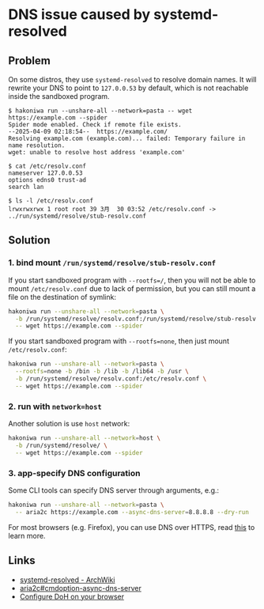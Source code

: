# DNS issue caused by systemd-resolved

## Problem

On some distros, they use `systemd-resolved` to resolve domain names. It will rewrite your
DNS to point to `127.0.0.53` by default, which is not reachable inside the sandboxed program.

```console
$ hakoniwa run --unshare-all --network=pasta -- wget https://example.com --spider
Spider mode enabled. Check if remote file exists.
--2025-04-09 02:18:54--  https://example.com/
Resolving example.com (example.com)... failed: Temporary failure in name resolution.
wget: unable to resolve host address 'example.com'

$ cat /etc/resolv.conf
nameserver 127.0.0.53
options edns0 trust-ad
search lan

$ ls -l /etc/resolv.conf
lrwxrwxrwx 1 root root 39 3月  30 03:52 /etc/resolv.conf -> ../run/systemd/resolve/stub-resolv.conf
```

## Solution

### 1. bind mount `/run/systemd/resolve/stub-resolv.conf`

If you start sandboxed program with `--rootfs=/`, then you will not be able to mount `/etc/resolv.conf` due
to lack of permission, but you can still mount a file on the destination of symlink:

```sh
hakoniwa run --unshare-all --network=pasta \
  -b /run/systemd/resolve/resolv.conf:/run/systemd/resolve/stub-resolv.conf \
  -- wget https://example.com --spider
```

If you start sandboxed program with `--rootfs=none`, then just mount `/etc/resolv.conf`:

```sh
hakoniwa run --unshare-all --network=pasta \
  --rootfs=none -b /bin -b /lib -b /lib64 -b /usr \
  -b /run/systemd/resolve/resolv.conf:/etc/resolv.conf \
  -- wget https://example.com --spider
```

### 2. run with `network=host`

Another solution is use `host` network:

```sh
hakoniwa run --unshare-all --network=host \
  -b /run/systemd/resolve/ \
  -- wget https://example.com --spider
```

### 3. app-specify DNS configuration

Some CLI tools can specify DNS server through arguments, e.g.:

```sh
hakoniwa run --unshare-all --network=pasta \
  -- aria2c https://example.com --async-dns-server=8.8.8.8 --dry-run
```

For most browsers (e.g. Firefox), you can use DNS over HTTPS, read [this][Configure DoH on your browser] to learn more.

## Links

- [systemd-resolved - ArchWiki]
- [aria2c#cmdoption-async-dns-server]
- [Configure DoH on your browser]

[aria2c#cmdoption-async-dns-server]: https://aria2.github.io/manual/en/html/aria2c.html#cmdoption-async-dns-server
[systemd-resolved - ArchWiki]: https://wiki.archlinux.org/title/Systemd-resolved
[Configure DoH on your browser]: https://developers.cloudflare.com/1.1.1.1/encryption/dns-over-https/encrypted-dns-browsers/
